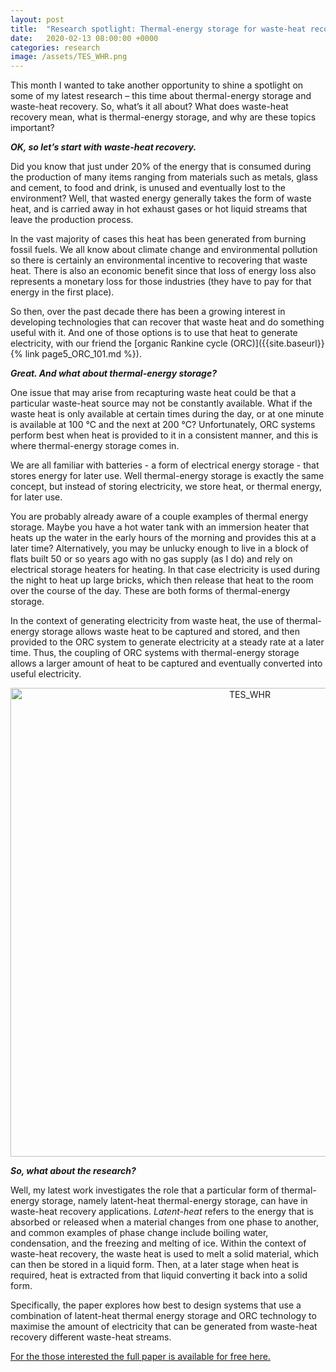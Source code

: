 ```yaml
---
layout: post
title:  "Research spotlight: Thermal-energy storage for waste-heat recovery applications"
date:   2020-02-13 08:00:00 +0000
categories: research
image: /assets/TES_WHR.png
---
```

This month I wanted to take another opportunity to shine a spotlight on some of my latest research – this time about thermal-energy storage and waste-heat recovery. So, what’s it all about? What does waste-heat recovery mean, what is thermal-energy storage, and why are these topics important?

**_OK, so let’s start with waste-heat recovery._**

Did you know that just under 20% of the energy that is consumed during the production of many items ranging from materials such as metals, glass and cement, to food and drink, is unused and eventually lost to the environment? Well, that wasted energy generally takes the form of waste heat, and is carried away in hot exhaust gases or hot liquid streams that leave the production process.

In the vast majority of cases this heat has been generated from burning fossil fuels. We all know about climate change and environmental pollution so there is certainly an environmental incentive to recovering that waste heat. There is also an economic benefit since that loss of energy loss also represents a monetary loss for those industries (they have to pay for that energy in the first place). 

So then, over the past decade there has been a growing interest in developing technologies that can recover that waste heat and do something useful with it. And one of those options is to use that heat to generate electricity, with our friend the [organic Rankine cycle (ORC)]({{site.baseurl}}{% link page5_ORC_101.md %}).

**_Great. And what about thermal-energy storage?_**

One issue that may arise from recapturing waste heat could be that a particular waste-heat source may not be constantly available. What if the waste heat is only available at certain times during the day, or at one minute is available at 100 °C and the next at 200 °C? Unfortunately, ORC systems perform best when heat is provided to it in a consistent manner, and this is where thermal-energy storage comes in. 

We are all familiar with batteries - a form of electrical energy storage - that stores energy for later use. Well thermal-energy storage is exactly the same concept, but instead of storing electricity, we store heat, or thermal energy, for later use.

You are probably already aware of a couple examples of thermal energy storage. Maybe you have a hot water tank with an immersion heater that heats up the water in the early hours of the morning and provides this at a later time? Alternatively, you may be unlucky enough to live in a block of flats built 50 or so years ago with no gas supply (as I do) and rely on electrical storage heaters for heating. In that case electricity is used during the night to heat up large bricks, which then release that heat to the room over the course of the day. These are both forms of thermal-energy storage.

In the context of generating electricity from waste heat, the use of thermal-energy storage allows waste heat to be captured and stored, and then provided to the ORC system to generate electricity at a steady rate at a later time. Thus, the coupling of ORC systems with thermal-energy storage allows a larger amount of heat to be captured and eventually converted into useful electricity.

<div style="text-align:center">
	<img src="{{site.baseurl}}/assets/TES_WHR.png" alt="TES_WHR" style="width:750px;" />
</div>
<p> </p>

**_So, what about the research?_**

Well, my latest work investigates the role that a particular form of thermal-energy storage, namely latent-heat thermal-energy storage, can have in waste-heat recovery applications. *Latent-heat* refers to the energy that is absorbed or released when a material changes from one phase to another, and common examples of phase change include boiling water, condensation, and the freezing and melting of ice. Within the context of waste-heat recovery, the waste heat is used to melt a solid material, which can then be stored in a liquid form. Then, at a later stage when heat is required, heat is extracted from that liquid converting it back into a solid form.

Specifically, the paper explores how best to design systems that use a combination of latent-heat thermal energy storage and ORC technology to maximise the amount of electricity that can be generated from waste-heat recovery different waste-heat streams.

[For the those interested the full paper is available for free here.](https://doi.org/10.1016/j.ijheatmasstransfer.2019.119111)
